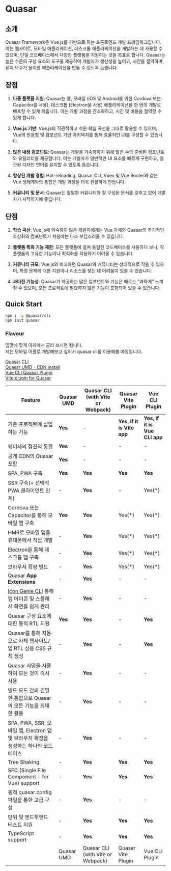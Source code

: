 # Quasar

## 소개

Quasar Framework은 Vue.js를 기반으로 하는 프론트엔드 개발 프레임워크입니다. 이는 웹사이트, 모바일 애플리케이션, 데스크톱 애플리케이션을 개발하는 데 사용할 수 있으며, 단일 코드베이스에서 다양한 플랫폼을 지원하는 것을 목표로 합니다. Quasar는 높은 수준의 구성 요소와 도구를 제공하여 개발자가 생산성을 높이고, 시간을 절약하며, 유지 보수가 용이한 애플리케이션을 만들 수 있도록 돕습니다.

## 장점

1. **다중 플랫폼 지원**: Quasar는 웹, 모바일 (iOS 및 Android를 위한 Cordova 또는 Capacitor를 사용), 데스크톱 (Electron을 사용) 애플리케이션을 한 번의 개발로 배포할 수 있게 해줍니다. 이는 개발 과정을 간소화하고, 시간 및 비용을 절약할 수 있게 합니다.

2. **Vue.js 기반**: Vue.js의 직관적이고 쉬운 학습 곡선을 그대로 활용할 수 있으며, Vue의 반응형 및 컴포넌트 기반 아키텍처를 통해 효율적인 UI를 구성할 수 있습니다.

3. **많은 내장 컴포넌트**: Quasar는 개발을 가속화하기 위해 많은 수의 준비된 컴포넌트와 유틸리티를 제공합니다. 이는 개발자가 일반적인 UI 요소를 빠르게 구현하고, 일관된 디자인 언어를 유지할 수 있도록 돕습니다.

4. **향상된 개발 경험**: Hot-reloading, Quasar CLI, Vuex 및 Vue Router와 같은 Vue 생태계와의 통합은 개발 과정을 더욱 원활하게 만듭니다.

5. **커뮤니티 및 문서**: Quasar는 활발한 커뮤니티와 잘 구성된 문서를 갖추고 있어 개발자가 시작하기에 좋습니다.

## 단점

1. **학습 곡선**: Vue.js에 익숙하지 않은 개발자에게는 Vue 자체와 Quasar의 추가적인 추상화와 컴포넌트가 처음에는 다소 부담스러울 수 있습니다.

2. **플랫폼 특화 기능 제한**: 모든 플랫폼에 걸쳐 동일한 코드베이스를 사용하다 보니, 각 플랫폼의 고유한 기능이나 최적화를 적용하기 어려울 수 있습니다.

3. **커뮤니티 규모**: Vue.js와 비교하면 Quasar의 커뮤니티는 상대적으로 작을 수 있으며, 특정 문제에 대한 지원이나 리소스를 찾는 데 어려움이 있을 수 있습니다.

4. **과다한 기능성**: Quasar가 제공하는 많은 컴포넌트와 기능은 때로는 "과하게" 느껴질 수 있으며, 모든 프로젝트에 필요하지 않은 기능이 포함되어 있을 수 있습니다.

## Quick Start

```sh
npm i -g @quasar/cli
npm init quasar
```

### Flavour

입맛에 맞게 아래에서 골라 쓰시면 됩니다.<br/>
저는 모바일 어플로 개발해보고 싶어서 quasar cli를 이용해볼 예정입니다.

[Quasar CLI](https://quasar.dev/start/quasar-cli)<br/>
[Quasar UMD - CDN install](https://quasar.dev/start/umd)<br/>
[Vue CLI Quasar Plugin](https://quasar.dev/start/vue-cli-plugin)<br/>
[Vite plugin for Quasar](https://quasar.dev/start/vite-plugin)<br/>

<table class="q-table">
  <thead>
    <tr>
      <th class="text-left">Feature</th>
      <th class="text-left">Quasar UMD</th>
      <th class="text-left">Quasar CLI (with Vite or Webpack)</th>
      <th class="text-left">Quasar Vite Plugin</th>
      <th class="text-left">Vue CLI Plugin</th>
    </tr>
  </thead>
  <tbody>
    <tr>
      <td>기존 프로젝트에 삽입하는 기능</td>
      <td><strong>Yes</strong></td>
      <td>-</td>
      <td><strong>Yes, if it is Vite app</strong></td>
      <td><strong>Yes, if it is Vue CLI app</strong></td>
    </tr>
    <tr>
      <td>퀘이사의 점진적 통합</td>
      <td><strong>Yes</strong></td>
      <td>-</td>
      <td>-</td>
      <td>-</td>
    </tr>
    <tr>
      <td>공개 CDN의 Quasar 포함</td>
      <td><strong>Yes</strong></td>
      <td>-</td>
      <td>-</td>
      <td>-</td>
    </tr>
    <tr>
      <td>SPA, PWA 구축</td>
      <td><strong>Yes</strong></td>
      <td><strong>Yes</strong></td>
      <td><strong>Yes</strong></td>
      <td><strong>Yes</strong></td>
    </tr>
    <tr>
      <td>SSR 구축(+ 선택적 PWA 클라이언트 인계)</td>
      <td>-</td>
      <td><strong>Yes</strong></td>
      <td>-</td>
      <td>Yes(*)</td>
    </tr>
    <tr>
      <td>Cordova 또는 Capacitor를 통해 모바일 앱 구축</td>
      <td><strong>Yes</strong></td>
      <td><strong>Yes</strong></td>
      <td>Yes(*)</td>
      <td>Yes(*)</td>
    </tr>
    <tr>
      <td>HMR로 모바일 앱을 휴대폰에서 직접 개발</td>
      <td>-</td>
      <td><strong>Yes</strong></td>
      <td>Yes(*)</td>
      <td>Yes(*)</td>
    </tr>
    <tr>
      <td>Electron을 통해 데스크톱 앱 구축</td>
      <td>-</td>
      <td><strong>Yes</strong></td>
      <td>Yes(*)</td>
      <td>Yes(*)</td>
    </tr>
    <tr>
      <td>브라우저 확장 빌드</td>
      <td>-</td>
      <td><strong>Yes</strong></td>
      <td>Yes(*)</td>
      <td>Yes(*)</td>
    </tr>
    <tr>
      <td>Quasar <strong>App Extensions</strong></td>
      <td>-</td>
      <td><strong>Yes</strong></td>
      <td>-</td>
      <td>-</td>
    </tr>
    <tr>
      <td>
        <a href="/icongenie/introduction" class="doc-link">Icon Genie CLI</a> 통해 앱 아이콘 및 스플래시 화면을 쉽게 관리
      </td>
      <td>-</td>
      <td><strong>Yes</strong></td>
      <td>-</td>
      <td>-</td>
    </tr>
    <tr>
      <td>Quasar 구성 요소에 대한 동적 RTL 지원</td>
      <td><strong>Yes</strong></td>
      <td><strong>Yes</strong></td>
      <td>-</td>
      <td><strong>Yes</strong></td>
    </tr>
    <tr>
      <td>
        Quasar를 통해 자동으로 자체 웹사이트/앱 RTL 상응 CSS 규칙 생성
      </td>
      <td>-</td>
      <td><strong>Yes</strong></td>
      <td>-</td>
      <td><strong>Yes</strong></td>
    </tr>
    <tr>
      <td>
        Quasar 사양을 사용하여 모든 것이 즉시 사용
      </td>
      <td>-</td>
      <td><strong>Yes</strong></td>
      <td>-</td>
      <td>-</td>
    </tr>
    <tr>
      <td>
      빌드 모드 간의 긴밀한 통합으로 Quasar의 모든 기능을 최대한 활용
      </td>
      <td>-</td>
      <td><strong>Yes</strong></td>
      <td>-</td>
      <td>-</td>
    </tr>
    <tr>
      <td>
        SPA, PWA, SSR, 모바일 앱, Electron 앱 및 브라우저 확장을 생성하는 하나의 코드베이스	
      </td>
      <td>-</td>
      <td><strong>Yes</strong></td>
      <td>-</td>
      <td>-</td>
    </tr>
    <tr>
      <td>Tree Shaking</td>
      <td>-</td>
      <td><strong>Yes</strong></td>
      <td><strong>Yes</strong></td>
      <td><strong>Yes</strong></td>
    </tr>
    <tr>
      <td>SFC (Single File Component - for Vue) support</td>
      <td>-</td>
      <td><strong>Yes</strong></td>
      <td><strong>Yes</strong></td>
      <td><strong>Yes</strong></td>
    </tr>
    <tr>
      <td>동적 quasar.config 파일을 통한 고급 구성</td>
      <td>-</td>
      <td><strong>Yes</strong></td>
      <td>-</td>
      <td>-</td>
    </tr>
    <tr>
      <td>단위 및 엔드투엔드 테스트 지원</td>
      <td>-</td>
      <td><strong>Yes</strong></td>
      <td><strong>Yes</strong></td>
      <td><strong>Yes</strong></td>
    </tr>
    <tr>
      <td>TypeScript support</td>
      <td>-</td>
      <td><strong>Yes</strong></td>
      <td><strong>Yes</strong></td>
      <td><strong>Yes</strong></td>
    </tr>
    <tr>
      <td></td>
      <td>Quasar UMD</td>
      <td>Quasar CLI (with Vite or Webpack)</td>
      <td>Quasar Vite Plugin</td>
      <td>Vue CLI Plugin</td>
    </tr>
  </tbody>
</table>
